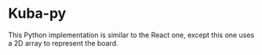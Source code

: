 # Kuba-py

This Python implementation is similar to the React one, except this one uses a 2D array to represent the board.
